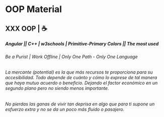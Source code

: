 # OOP Material
## XXX OOP | ☕
##### Angular || C++ | w3schools | Primitive-Primary Colors || The most used
###### Be a Purist | Work Offline | Only One Path - Only One Language
###### La mercante (potential) es la que más recursos te proporciona para su accesibilidad. Todo depende de cuánto y cómo lo exprese de tal manera que haya mutuo acuerdo o beneficio. Dejando el factor económico en un segundo plano pero no siendo menos importante.
###### No pierdas las ganas de vivir tan deprisa en algo que para ti supone un esfuerzo extra y no se da un poco más fluido o pasajero.
